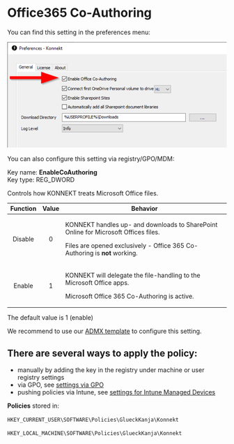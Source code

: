 # Office365 Co-Authoring

You can find this setting in the preferences menu:

![](<../../.gitbook/assets/image (13).png>)

You can also configure this setting via registry/GPO/MDM:

Key name: **EnableCoAuthoring**\
Key type: REG\_DWORD

Controls how KONNEKT treats Microsoft Office files.

| Function | Value | Behavior                                                                                                                                                                                 |
| :------: | :---: | ---------------------------------------------------------------------------------------------------------------------------------------------------------------------------------------- |
|  Disable |   0   | <p>KONNEKT handles up- and downloads to SharePoint Online for Microsoft Offices files.</p><p>Files are opened exclusively - Office 365 Co-Authoring is <strong>not</strong> working.</p> |
|  Enable  |   1   | <p>KONNEKT will delegate the file-handling to the Microsoft Office apps.</p><p>Microsoft Office 365 Co-Authoring is active.</p>                                                          |

The default value is 1 (enable)

We recommend to use our [ADMX template](../management-options/settings-via-gpo.md#admx-file) to configure this setting.

## **There are several ways to apply the policy:**

* manually by adding the key in the registry under machine or user registry settings
* via GPO, see [settings via GPO](../management-options/settings-via-gpo.md)
* pushing policies via Intune, see [settings for Intune Managed Devices](../management-options/setting-for-intune-managed-devices/)

**Policies** stored in:

`HKEY_CURRENT_USER\SOFTWARE\Policies\GlueckKanja\Konnekt`

`HKEY_LOCAL_MACHINE\SOFTWARE\Policies\GlueckKanja\Konnekt`
